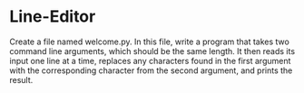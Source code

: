 # Line-Editor
Create a file named welcome.py. In this file, write a program that takes two command line arguments, which should be the same length. It then reads its input one line at a time, replaces any characters found in the first argument with the corresponding character from the second argument, and prints the result.
